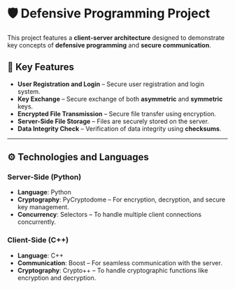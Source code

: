 
# 🛡️ Defensive Programming Project

This project features a **client-server architecture** designed to demonstrate key concepts of **defensive programming** and **secure communication**.

## 🔑 **Key Features**
- **User Registration and Login** – Secure user registration and login system.  
- **Key Exchange** – Secure exchange of both **asymmetric** and **symmetric** keys.  
- **Encrypted File Transmission** – Secure file transfer using encryption.  
- **Server-Side File Storage** – Files are securely stored on the server.  
- **Data Integrity Check** – Verification of data integrity using **checksums**.  
 

---

## ⚙️ **Technologies and Languages**
### **Server-Side** (Python) 
- **Language**: Python  
- **Cryptography**: PyCryptodome – For encryption, decryption, and secure key management.  
- **Concurrency**: Selectors – To handle multiple client connections concurrently.  

### **Client-Side** (C++) 
- **Language**: C++  
- **Communication**: Boost – For seamless communication with the server.  
- **Cryptography**: Crypto++ – To handle cryptographic functions like encryption and decryption.  

